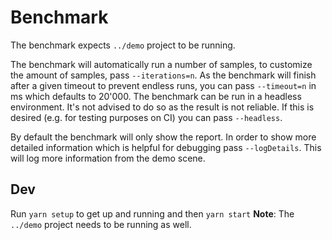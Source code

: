 # Benchmark

The benchmark expects `../demo` project to be running.

The benchmark will automatically run a number of samples, to customize the amount of samples, pass `--iterations=n`.
As the benchmark will finish after a given timeout to prevent endless runs, you can pass `--timeout=n` in ms which defaults to 20'000.
The benchmark can be run in a headless environment. It's not advised to do so as the result is not reliable. If this is desired (e.g. for testing purposes on CI) you can pass `--headless`.

By default the benchmark will only show the report. In order to show more detailed information which is helpful for debugging pass `--logDetails`.
This will log more information from the demo scene.

## Dev
Run `yarn setup` to get up and running and then `yarn start`
**Note**: The `../demo` project needs to be running as well.